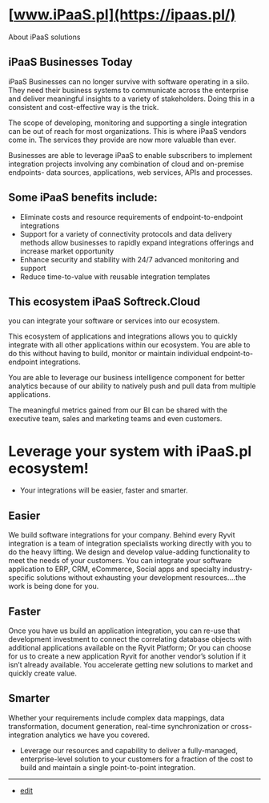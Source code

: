 # [www.iPaaS.pl](https://ipaas.pl/)

About iPaaS solutions

## iPaaS Businesses Today

iPaaS Businesses can no longer survive with software operating in a silo. 
They need their business systems to communicate across the enterprise and deliver meaningful insights to a variety of stakeholders. 
Doing this in a consistent and cost-effective way is the trick.

The scope of developing, monitoring and supporting a single integration can be out of reach for most organizations. 
This is where iPaaS vendors come in. 
The services they provide are now more valuable than ever.

Businesses are able to leverage iPaaS to enable subscribers to implement integration projects involving any combination of cloud and on-premise endpoints- data sources, applications, web services, APIs and processes.

## Some iPaaS benefits include:

+ Eliminate costs and resource requirements of endpoint-to-endpoint integrations
+ Support for a variety of connectivity protocols and data delivery methods allow businesses to rapidly expand integrations offerings and increase market opportunity
+ Enhance security and stability with 24/7 advanced monitoring and support
+ Reduce time-to-value with reusable integration templates

 

## This ecosystem iPaaS Softreck.Cloud

you can integrate your software or services into our ecosystem. 

This ecosystem of applications and integrations allows you to quickly integrate with all other applications within our ecosystem. 
You are able to do this without having to build, monitor or maintain individual endpoint-to-endpoint integrations. 

You are able to leverage our business intelligence component for better analytics because of our ability to natively push and pull data from multiple applications. 

The meaningful metrics gained from our BI can be shared with the executive team, sales and marketing teams and even customers. 

# Leverage your system with iPaaS.pl ecosystem!

+ Your integrations will be easier, faster and smarter.


## Easier

We build software integrations for your company. Behind every Ryvit integration is a team of integration specialists working directly with you to do the heavy lifting. We design and develop value-adding functionality to meet the needs of your customers. You can integrate your software application to ERP, CRM, eCommerce, Social apps and specialty industry-specific solutions without exhausting your development resources….the work is being done for you.

## Faster

Once you have us build an application integration, you can re-use that development investment to connect the correlating database objects with additional applications available on the Ryvit Platform; Or you can choose for us to create a new application Ryvit for another vendor’s solution if it isn’t already available. You accelerate getting new solutions to market and quickly create value.

## Smarter

Whether your requirements include complex data mappings, data transformation, document generation, real-time synchronization or cross-integration analytics we have you covered. 

+ Leverage our resources and capability to deliver a fully-managed, enterprise-level solution to your customers for a fraction of the cost to build and maintain a single point-to-point integration.


---
+ [edit](https://github.com/ipaas-pl/www/blob/main/README.md)
